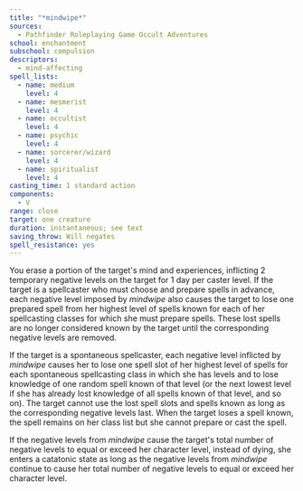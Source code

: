 ```yaml
---
title: "*mindwipe*"
sources:
  - Pathfinder Roleplaying Game Occult Adventures
school: enchantment
subschool: compulsion
descriptors:
  - mind-affecting
spell_lists:
  - name: medium
    level: 4
  - name: mesmerist
    level: 4
  - name: occultist
    level: 4
  - name: psychic
    level: 4
  - name: sorcerer/wizard
    level: 4
  - name: spiritualist
    level: 4
casting_time: 1 standard action
components:
  - V
range: close
target: one creature
duration: instantaneous; see text
saving_throw: Will negates
spell_resistance: yes
---
```


You erase a portion of the target's mind and experiences, inflicting 2 temporary negative levels on the target for 1 day per caster level. If the target is a spellcaster who must choose and prepare spells in advance, each negative level imposed by *mindwipe* also causes the target to lose one prepared spell from her highest level of spells known for each of her spellcasting classes for which she must prepare spells. These lost spells are no longer considered known by the target until the corresponding negative levels are removed.

If the target is a spontaneous spellcaster, each negative level inflicted by *mindwipe* causes her to lose one spell slot of her highest level of spells for each spontaneous spellcasting class in which she has levels and to lose knowledge of one random spell known of that level (or the next lowest level if she has already lost knowledge of all spells known of that level, and so on). The target cannot use the lost spell slots and spells known as long as the corresponding negative levels last. When the target loses a spell known, the spell remains on her class list but she cannot prepare or cast the spell.

If the negative levels from *mindwipe* cause the target's total number of negative levels to equal or exceed her character level, instead of dying, she enters a catatonic state as long as the negative levels from *mindwipe* continue to cause her total number of negative levels to equal or exceed her character level.
